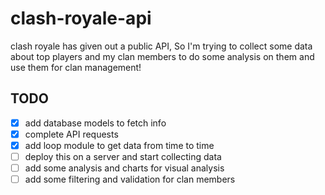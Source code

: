 # clash-royale-api

clash royale has given out a public API,
So I'm trying to collect some data about top players and my clan members to do some analysis on them and use them for clan management!

## TODO

- [x] add database models to fetch info
- [x] complete API requests
- [x] add loop module to get data from time to time
- [ ] deploy this on a server and start collecting data
- [ ] add some analysis and charts for visual analysis
- [ ] add some filtering and validation for clan members
